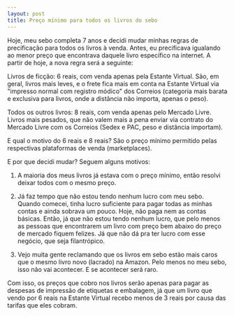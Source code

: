 ```yaml
---
layout: post
title: Preço mínimo para todos os livros do sebo
---
```


Hoje, meu sebo completa 7 anos e decidi mudar minhas regras de precificação para todos os livros à venda. Antes, eu precificava igualando ao menor preço que encontrava daquele livro específico na internet. A partir de hoje, a nova regra será a seguinte:

Livros de ficção: 6 reais, com venda apenas pela Estante Virtual. São, em geral, livros mais leves, e o frete fica mais em conta na Estante Virtual via "impresso normal com registro módico" dos Correios (categoria mais barata e exclusiva para livros, onde a distância não importa, apenas o peso).

Todos os outros livros: 8 reais, com venda apenas pelo Mercado Livre. Livros mais pesados, que não valem mais a pena enviar via contrato do Mercado Livre com os Correios (Sedex e PAC, peso e distância importam).

E qual o motivo do 6 reais e 8 reais? São o preço mínimo permitido pelas respectivas plataformas de venda (marketplaces).

E por que decidi mudar? Seguem alguns motivos:

1. A maioria dos meus livros já estava com o preço mínimo, então resolvi deixar todos com o mesmo preço.

2. Já faz tempo que não estou tendo nenhum lucro com meu sebo. Quando comecei, tinha lucro suficiente para pagar todas as minhas contas e ainda sobrava um pouco. Hoje, não paga nem as contas básicas. Então, já que não estou tendo nenhum lucro, que pelo menos as pessoas que encontrarem um livro com preço bem abaixo do preço de mercado fiquem felizes. Já que não dá pra ter lucro com esse negócio, que seja filantrópico.

3. Vejo muita gente reclamando que os livros em sebo estão mais caros que o mesmo livro novo (lacrado) na Amazon. Pelo menos no meu sebo, isso não vai acontecer. E se acontecer será raro.

Com isso, os preços que cobro nos livros serão apenas para pagar as despesas de impressão de etiquetas e embalagem, já que um livro que vendo por 6 reais na Estante Virtual recebo menos de 3 reais por causa das tarifas que eles cobram.
